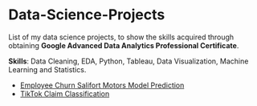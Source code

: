 # Data-Science-Projects
List of my data science projects, to show the skills acquired through obtaining **Google Advanced Data Analytics Professional Certificate**.

**Skills**: Data Cleaning, EDA, Python, Tableau, Data Visualization, Machine Learning and Statistics.

- [Employee Churn Salifort Motors Model Prediction](https://github.com/DanieleVitella/Employee-Churn-Salifort-Motors-Model-Prediction?tab=readme-ov-file#employee-churn-salifort-motors-model-prediction)
- [TikTok Claim Classification](https://github.com/DanieleVitella/TikTok-Claims-Classification)
